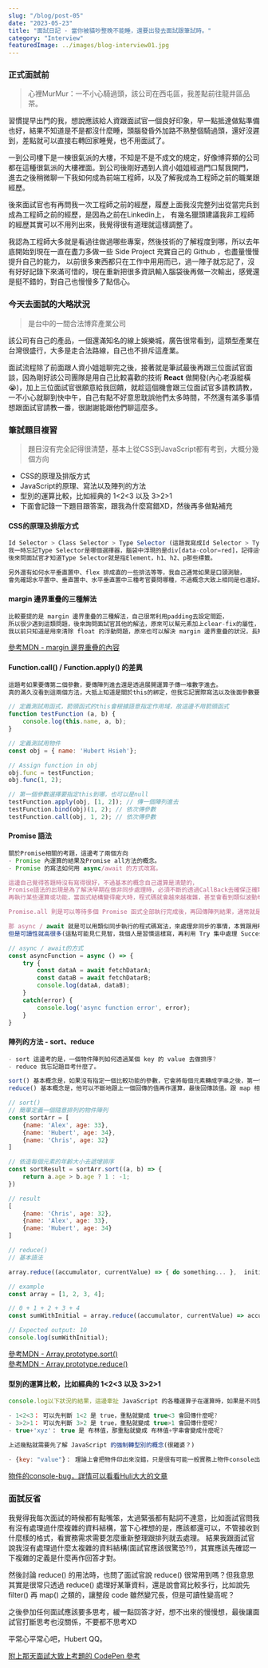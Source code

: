 ```yaml
---
slug: "/blog/post-05"
date: "2023-05-23"
title: "面試日記 - 當你被貓吵整晚不能睡，還要出發去面試跟筆試時。"
category: "Interview"
featuredImage: ../images/blog-interview01.jpg
---
```



### 正式面試前
> 心裡MurMur：一不小心騎過頭，該公司在西屯區，我差點前往龍井區品茶。

習慣提早出門的我，想說應該給人資跟面試官一個良好印象，早一點抵達做點準備也好，結果不知道是不是都沒什麼睡，頭腦發昏外加路不熟整個騎過頭，還好沒遲到，差點就可以直接右轉回家睡覺，也不用面試了。  

一到公司樓下是一棟很氣派的大樓，不知是不是不成文的規定，好像博弈類的公司都在這種很氣派的大樓裡面。到公司後剛好遇到人資小姐姐經過門口幫我開門，
進去之後稍微聊一下我如何成為前端工程師，以及了解我成為工程師之前的職業跟經歷。

後來面試官也有再問我一次工程師之前的經歷，履歷上面我沒完整列出從當完兵到成為工程師之前的經歷，是因為之前在Linkedin上，
有幾名獵頭建議我非工程師的經歷其實可以不用列出來，我覺得很有道理就這樣調整了。  

我認為工程師大多就是看過往做過哪些專案，然後技術的了解程度到哪，所以去年底開始到現在一直在盡力多做一些 Side Project 充實自己的 Github ，也盡量慢慢提升自己的能力，
以前很多東西都只在工作中用用而已，過一陣子就忘記了，沒有好好記錄下來滿可惜的，現在重新把很多資訊輸入腦袋後再做一次輸出，感覺還是挺不錯的，對自己也慢慢多了點信心。


### 今天去面試的大略狀況
> 是台中的一間合法博弈產業公司

該公司有自己的產品，一個還滿知名的線上娛樂城，廣告很常看到，這類型產業在台灣很盛行，大多是走合法路線，自己也不排斥這產業。　　

面試流程除了前面跟人資小姐姐聊完之後，接著就是筆試最後再跟三位面試官面談，因為剛好該公司團隊是用自己比較喜歡的技術 **React** 做開發(內心老淚縱橫😭)，加上三位面試官很願意給我回饋，就趁這個機會跟三位面試官多請教請教，一不小心就聊到快中午，自己有點不好意思耽誤他們太多時間，不然還有滿多事情想跟面試官請教一番，很謝謝能跟他們聊這麼多。


### 筆試題目複習
> 題目沒有完全記得很清楚，基本上從CSS到JavaScript都有考到，大概分幾個方向
- CSS的原理及排版方式
- JavaScript的原理、寫法以及陣列的方法
- 型別的運算比較，比如經典的 1<2<3 以及 3>2>1
- 下面會記錄一下題目跟答案，跟我為什麼寫錯XD，然後再多做點補充

#### CSS的原理及排版方式
```javascript
Id Selector > Class Selector > Type Selector (這題我寫成Id Selector > Type Selector > Class Selector)
我一時忘記Type Selector是哪個選擇器，腦袋中浮現的是div[data-color=red]，記得這個跟class是同等級，  
後來問面試官才知道Type Selector就是指Element，h1、h2、p那些標籤。

另外還有如何水平垂直置中、flex 排成直的一些排法等等，我自己通常如果是口頭測驗，
會先確認水平置中、垂直置中、水平垂直置中三種考官要問哪種，不過概念大致上相同是也還好。
```


#### margin 邊界重疊的三種解法
```javascript
比較要提的是 margin 邊界重疊的三種解法，自己很常利用padding去設定間距，
所以很少遇到這類問題，後來詢問面試官其他的解法，原來可以幫元素加上clear-fix的屬性，
我以前只知道是用來清除 float 的浮動問題，原來也可以解決 margin 邊界重疊的狀況，長知識了！
```
[參考MDN - margin 邊界重疊的內容](https://developer.mozilla.org/zh-TW/docs/Web/CSS/CSS_Box_Model/Mastering_margin_collapsing)


#### Function.call() / Function.apply() 的差異
```javascript
這題考如果要傳第二個參數，要傳陣列進去還是透過展開運算子傳一堆數字進去。
真的滿久沒看到這兩個方法，大抵上知道是關於this的綁定，但我忘記實際寫法以及後面參數要傳什麼，最後也是跟面試官請教才回憶起來。

// 定義測試用函式，箭頭函式的this會根據語意指定作用域，故這邊不用箭頭函式
function testFunction (a, b) {
    console.log(this.name, a, b);
}

// 定義測試用物件
const obj = { name: 'Hubert Hsieh'};

// Assign function in obj
obj.func = testFunction;
obj.func(1, 2);

// 第一個參數選擇要指定this到哪，也可以是null
testFunction.apply(obj, [1, 2]); // 傳一個陣列進去
testFunction.bind(obj)(1, 2); // 依次傳參數
testFunction.call(obj, 1, 2); // 依次傳參數
```


#### Promise 語法
```javascript 
關於Promise相關的考題，這邊考了兩個方向
- Promise 內運算的結果及Promise all方法的概念。
- Promise 的寫法如何用 async/await 的方式改寫。

這邊自己覺得答題時沒有寫得很好，不過基本的概念自己還算是清楚的，
Promise語法的出現是為了解決早期在做非同步處理時，必須不斷的透過CallBack去確保正確取到值之後，  
再執行某些運算或功能，當函式結構變得龐大時，程式碼就會越來越複雜，甚至會看到類似波動拳的巢狀結構。

Promise.all 則是可以等待多個 Promise 函式全部執行完成後，再回傳陣列結果，通常就是如果有多支 API 要一起執行時會運用到。

那 async / await 就是可以用類似同步執行的程式碼寫法，來處理非同步的事情，本質跟用Promise其實是差不多的。  
但是可讀性就高很多(這點可能見仁見智，我個人是習慣這樣寫，再利用 Try 集中處理 Success 相關的功能，Catch 處理 Error 時相關的功能)

// async / await的方式
const asyncFunction = async () => {
	try {
		const dataA = await fetchDatarA;
		const dataB = await fetchDatarB;
		console.log(dataA, dataB); 
	} 
	catch(error) {
		console.log('async function error', error);
	}
}
```

#### 陣列的方法 - sort、reduce
```javascript 
- sort 這邊考的是，一個物件陣列如何透過某個 key 的 value 去做排序?
- reduce 我忘記題目考什麼了。

sort() 基本概念是，如果沒有指定一個比較功能的參數，它會將每個元素轉成字串之後，第一個字元的 Unicode 編碼位置去排序。
reduce() 基本概念是，他可以不斷地跟上一個回傳的值再作運算，最後回傳該值。跟 map 相比不同的是，map 是回傳一個新陣列。

// sort()
// 簡單定義一個隨意排列的物件陣列
const sortArr = [
	{name: 'Alex', age: 33},
	{name: 'Hubert', age: 34},
	{name: 'Chris', age: 32}
]

// 依造每個元素的年齡大小去遞增排序
const sortResult = sortArr.sort((a, b) => {
	return a.age > b.age ? 1 : -1;
})

// result
[
    {name: 'Chris', age: 32},
    {name: 'Alex', age: 33},
    {name: 'Hubert', age: 34}
]

// reduce()
// 基本語法

array.reduce((accumulator, currentValue) => { do something... },  initialValue)

// example
const array = [1, 2, 3, 4];

// 0 + 1 + 2 + 3 + 4
const sumWithInitial = array.reduce((accumulator, currentValue) => accumulator + currentValue,  0);

// Expected output: 10
console.log(sumWithInitial); 
```

[參考MDN - Array.prototype.sort()](https://developer.mozilla.org/zh-TW/docs/Web/JavaScript/Reference/Global_Objects/Array/sort)  
[參考MDN - Array.prototype.reduce()](https://developer.mozilla.org/zh-TW/docs/Web/JavaScript/Reference/Global_Objects/Array/reduce)
#### 型別的運算比較，比如經典的 1<2<3 以及 3>2>1
```javascript
console.log以下狀況的結果，這邊牽扯 JavaScript 的各種運算子在運算時，如果是不同型別會做甚麼處理以及回傳什麼結果。

- 1<2<3： 可以先判斷 1<2 是 true，重點就變成 true<3 會回傳什麼呢?
- 3>2>1： 可以先判斷 3>2 是 true，重點就變成 true>1 會回傳什麼呢?
- true+'xyz'： true 是 布林值，那重點就變成 布林值+字串會變成什麼呢?

上述幾點就需要先了解 JavaScript 的強制轉型別的概念(很雞婆？)   
    
- {key: "value"}： 理論上會把物件印出來沒錯，只是很有可能一般實務上物件console出來的值未必是如自己所想的那樣
```
[物件的console-bug，詳情可以看看Huli大大的文章](https://blog.huli.tw/2020/03/23/console-log-bug/)

### 面試反省

我覺得我每次面試的時候都有點嘴笨，太過緊張都有點詞不達意，比如面試官問我有沒有處理過什麼複雜的資料結構，當下心裡想的是，應該都還可以，不管接收到什麼樣的格式，看實務需求需要怎麼重新整理跟排列就去處理。
結果我跟面試官說我沒有處理過什麼太複雜的資料結構(面試官應該很驚恐?!)，其實應該先確認一下複雜的定義是什麼再作回答才對。

然後討論 reduce() 的用法時，也問了面試官說 reduce() 很常用到嗎？但我意思其實是很常只透過 reduce() 處理好某筆資料，還是說會寫比較多行，比如說先 filter() 再 map() 之類的，讓整段 code 雖然變冗長，但是可讀性變高呢？

之後參加任何面試應該要多思考，緩一點回答才好，想不出來的慢慢想，最後讓面試官打斷思考也沒關係，不要都不思考XD

平常心平常心吧，Hubert QQ。

[附上那天面試大致上考題的 CodePen 參考](https://codepen.io/Yantsharn/pen/eYPXYmE)